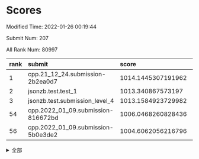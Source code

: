 # Scores

Modified Time: 2022-01-26 00:19:44

Submit Num: 207

All Rank Num: 80997

| rank |               submit               |       score        |       sigma        | pk_num |
| :--- | :--------------------------------- | :----------------- | :----------------- | :----- |
| 1    | cpp.21_12_24.submission-2b2ea0d7   | 1014.1445307191962 | 0.7890309146079824 | 1569   |
| 2    | jsonzb.test.test_1                 | 1013.340867573197  | 0.8133493104421881 | 1566   |
| 3    | jsonzb.test.submission_level_4     | 1013.1584923729982 | 0.8094764253803329 | 1567   |
| 54   | cpp.2022_01_09.submission-816672bd | 1006.0468260828436 | 0.7383497666315442 | 1566   |
| 56   | cpp.2022_01_09.submission-5b0e3de2 | 1004.6062056216796 | 0.7377547812031271 | 1565   |


<details>
<summary>全部</summary>

| rank |                 submit                 |       score        |       sigma        | pk_num |
| :--- | :------------------------------------- | :----------------- | :----------------- | :----- |
| 1    | cpp.21_12_24.submission-2b2ea0d7       | 1014.1445307191962 | 0.7890309146079824 | 1569   |
| 2    | jsonzb.test.test_1                     | 1013.340867573197  | 0.8133493104421881 | 1566   |
| 3    | jsonzb.test.submission_level_4         | 1013.1584923729982 | 0.8094764253803329 | 1567   |
| 4    | gobigger.level_3.submission_level_3_35 | 1011.5928172389603 | 0.7797711312653246 | 1564   |
| 5    | gobigger.level_3.submission_level_3_21 | 1011.5077482851054 | 0.8002002798441937 | 1567   |
| 6    | gobigger.level_3.submission_level_3_42 | 1011.4516182102668 | 0.7706242851204335 | 1561   |
| 7    | gobigger.level_3.submission_level_3_16 | 1011.2506509801323 | 0.7866525567093597 | 1567   |
| 8    | gobigger.level_3.submission_level_3_33 | 1011.1408835955967 | 0.7680746000352968 | 1562   |
| 9    | gobigger.level_3.submission_level_3_19 | 1011.0936697226972 | 0.7734985789454637 | 1564   |
| 10   | gobigger.level_3.submission_level_3_4  | 1011.0514290822076 | 0.7761931596511885 | 1571   |
| 11   | gobigger.level_3.submission_level_3_18 | 1010.9689008006336 | 0.7782186223852194 | 1570   |
| 12   | gobigger.level_3.submission_level_3_14 | 1010.9610384959284 | 0.7561841478707821 | 1563   |
| 13   | gobigger.level_3.submission_level_3_30 | 1010.8760195598203 | 0.7843030064006155 | 1562   |
| 14   | gobigger.level_3.submission_level_3_26 | 1010.7194123266497 | 0.7454600442971139 | 1563   |
| 15   | gobigger.level_3.submission_level_3_27 | 1010.6887942113829 | 0.7772329730286147 | 1568   |
| 16   | gobigger.level_3.submission_level_3_47 | 1010.6722741427068 | 0.7419781912455338 | 1562   |
| 17   | gobigger.level_3.submission_level_3_40 | 1010.5287891747241 | 0.7638236110267231 | 1565   |
| 18   | gobigger.level_3.submission_level_3_9  | 1010.4512373953235 | 0.785057082420119  | 1564   |
| 19   | gobigger.level_3.submission_level_3_10 | 1010.4015763009967 | 0.7676427932505708 | 1564   |
| 20   | gobigger.level_3.submission_level_3_3  | 1010.3952218058054 | 0.7580728626296739 | 1558   |
| 21   | gobigger.level_3.submission_level_3_29 | 1010.3492941483278 | 0.7747552438766928 | 1566   |
| 22   | gobigger.level_3.submission_level_3_38 | 1010.226368816362  | 0.7531935728783783 | 1564   |
| 23   | gobigger.level_3.submission_level_3_2  | 1010.2202423402267 | 0.7629475085829595 | 1567   |
| 24   | gobigger.level_3.submission_level_3_23 | 1010.1586772793805 | 0.7451823863681211 | 1564   |
| 25   | gobigger.level_3.submission_level_3_41 | 1010.072620447425  | 0.7747874812150202 | 1564   |
| 26   | gobigger.level_3.submission_level_3_32 | 1010.0384964847739 | 0.7683134705481521 | 1561   |
| 27   | gobigger.level_3.submission_level_3_43 | 1010.0228890940054 | 0.7652351997715441 | 1567   |
| 28   | gobigger.level_3.submission_level_3_5  | 1009.9493927485221 | 0.7987696785593064 | 1567   |
| 29   | gobigger.level_3.submission_level_3_24 | 1009.9430456744119 | 0.7786125001380862 | 1562   |
| 30   | gobigger.level_3.submission_level_3_8  | 1009.9318278229707 | 0.7577269948569685 | 1567   |
| 31   | gobigger.level_3.submission_level_3_25 | 1009.9125268310777 | 0.7446705531160793 | 1566   |
| 32   | gobigger.level_3.submission_level_3_13 | 1009.8679538351993 | 0.7446682819698841 | 1567   |
| 33   | gobigger.level_3.submission_level_3_34 | 1009.8641917362249 | 0.7841325218905051 | 1567   |
| 34   | gobigger.level_3.submission_level_3_7  | 1009.8068502443743 | 0.7592441985556847 | 1559   |
| 35   | gobigger.level_3.submission_level_3_31 | 1009.7935095786536 | 0.7755901525984605 | 1566   |
| 36   | gobigger.level_3.submission_level_3_6  | 1009.7930714960344 | 0.756956764145737  | 1562   |
| 37   | gobigger.level_3.submission_level_3_36 | 1009.7579659130481 | 0.7716094904381259 | 1560   |
| 38   | gobigger.level_3.submission_level_3_0  | 1009.6695095319511 | 0.7450477969396057 | 1567   |
| 39   | gobigger.level_3.submission_level_3_20 | 1009.6456835884001 | 0.7471715889944149 | 1567   |
| 40   | gobigger.level_3.submission_level_3_11 | 1009.6332938677169 | 0.7424279501467053 | 1566   |
| 41   | gobigger.level_3.submission_level_3_39 | 1009.6082272648994 | 0.7609682845357073 | 1566   |
| 42   | gobigger.level_3.submission_level_3_12 | 1009.5915944462823 | 0.7524464448423382 | 1564   |
| 43   | gobigger.level_3.submission_level_3_45 | 1009.473709620708  | 0.7499277294279453 | 1562   |
| 44   | gobigger.level_3.submission_level_3_37 | 1009.3373716626559 | 0.7426428012306505 | 1564   |
| 45   | gobigger.level_3.submission_level_3_48 | 1009.2810862612636 | 0.7489194379568138 | 1567   |
| 46   | gobigger.level_3.submission_level_3_46 | 1009.2302132150586 | 0.734274959660952  | 1561   |
| 47   | gobigger.level_3.submission_level_3_44 | 1009.1996730240562 | 0.7334218128604556 | 1570   |
| 48   | gobigger.level_3.submission_level_3_28 | 1009.083138722964  | 0.7406867657985491 | 1565   |
| 49   | gobigger.level_3.submission_level_3_49 | 1008.9722988531479 | 0.7316853650568386 | 1559   |
| 50   | gobigger.level_3.submission_level_3_1  | 1008.9032774029089 | 0.7595494831379076 | 1570   |
| 51   | gobigger.level_3.submission_level_3_15 | 1008.8398040413251 | 0.747257361164292  | 1563   |
| 52   | gobigger.level_3.submission_level_3_22 | 1008.6947168022333 | 0.7489169165811147 | 1563   |
| 53   | gobigger.level_3.submission_level_3_17 | 1008.0144417543446 | 0.7366046698087364 | 1566   |
| 54   | cpp.2022_01_09.submission-816672bd     | 1006.0468260828436 | 0.7383497666315442 | 1566   |
| 55   | gobigger.level_1.submission_level_1_36 | 1004.8280872762596 | 0.7258595619726019 | 1565   |
| 56   | cpp.2022_01_09.submission-5b0e3de2     | 1004.6062056216796 | 0.7377547812031271 | 1565   |
| 57   | gobigger.level_1.submission_level_1_22 | 1004.4964834500331 | 0.7268820886154091 | 1560   |
| 58   | gobigger.level_1.submission_level_1_30 | 1004.4957987008759 | 0.7164544436589312 | 1571   |
| 59   | gobigger.level_1.submission_level_1_16 | 1004.2469222911708 | 0.7315833210103451 | 1567   |
| 60   | gobigger.level_1.submission_level_1_48 | 1004.1757782283656 | 0.7229956659876042 | 1563   |
| 61   | gobigger.level_1.submission_level_1_3  | 1004.1728632420194 | 0.7235680193185585 | 1563   |
| 62   | gobigger.level_1.submission_level_1_46 | 1004.1710157545415 | 0.719979489880816  | 1568   |
| 63   | gobigger.level_1.submission_level_1_11 | 1004.1553763291873 | 0.7380949934838824 | 1572   |
| 64   | gobigger.level_1.submission_level_1_41 | 1004.1484617717729 | 0.715442815130679  | 1563   |
| 65   | gobigger.level_1.submission_level_1_40 | 1004.1047921739895 | 0.7210453911922972 | 1562   |
| 66   | gobigger.level_1.submission_level_1_34 | 1004.0062463949561 | 0.730118660011334  | 1568   |
| 67   | gobigger.level_1.submission_level_1_19 | 1003.988867763277  | 0.7189861780648439 | 1571   |
| 68   | gobigger.level_1.submission_level_1_42 | 1003.9724471706345 | 0.7181901369159952 | 1562   |
| 69   | gobigger.level_1.submission_level_1_6  | 1003.8792552237297 | 0.7079605116204273 | 1565   |
| 70   | gobigger.level_1.submission_level_1_25 | 1003.8218899846969 | 0.7088504723391366 | 1561   |
| 71   | gobigger.level_1.submission_level_1_18 | 1003.5675123699207 | 0.7232646563674731 | 1563   |
| 72   | gobigger.level_1.submission_level_1_32 | 1003.5378292227223 | 0.7234699052533619 | 1563   |
| 73   | gobigger.level_1.submission_level_1_7  | 1003.4872084070353 | 0.7245593568604415 | 1566   |
| 74   | gobigger.level_1.submission_level_1_12 | 1003.4766494190343 | 0.710210173647516  | 1563   |
| 75   | gobigger.level_1.submission_level_1_2  | 1003.3884890687841 | 0.7171459850582468 | 1562   |
| 76   | gobigger.level_1.submission_level_1_29 | 1003.348701200389  | 0.7182123222662733 | 1566   |
| 77   | gobigger.level_1.submission_level_1_31 | 1003.3300133525665 | 0.7151553860788239 | 1567   |
| 78   | gobigger.level_1.submission_level_1_9  | 1003.248264224935  | 0.728552207269642  | 1563   |
| 79   | gobigger.level_1.submission_level_1_4  | 1003.2313902362506 | 0.7145045606312993 | 1566   |
| 80   | gobigger.level_1.submission_level_1_49 | 1003.1929313119388 | 0.7383468663571443 | 1565   |
| 81   | gobigger.level_1.submission_level_1_1  | 1003.1921475017843 | 0.7122508833775553 | 1562   |
| 82   | gobigger.level_1.submission_level_1_0  | 1003.1715814584348 | 0.7197929021043792 | 1566   |
| 83   | gobigger.level_1.submission_level_1_47 | 1003.1513401787353 | 0.7182489628915372 | 1568   |
| 84   | gobigger.level_1.submission_level_1_33 | 1003.145759928249  | 0.731540787327356  | 1563   |
| 85   | gobigger.level_1.submission_level_1_39 | 1003.1386322082788 | 0.7121389659797923 | 1567   |
| 86   | gobigger.level_1.submission_level_1_43 | 1003.1094906286523 | 0.7166635096104765 | 1563   |
| 87   | gobigger.level_1.submission_level_1_17 | 1003.0942563213908 | 0.7197861138050597 | 1571   |
| 88   | gobigger.level_1.submission_level_1_10 | 1003.0822002774603 | 0.723421455301462  | 1564   |
| 89   | gobigger.level_1.submission_level_1_15 | 1003.0316168479775 | 0.7129475770959656 | 1562   |
| 90   | gobigger.level_1.submission_level_1_37 | 1003.0235850384464 | 0.7149591439126792 | 1566   |
| 91   | gobigger.level_1.submission_level_1_28 | 1002.9754274458797 | 0.7160772146317258 | 1561   |
| 92   | gobigger.level_1.submission_level_1_21 | 1002.8852488075647 | 0.7263681537994968 | 1567   |
| 93   | gobigger.level_1.submission_level_1_13 | 1002.8408857811302 | 0.713095354728885  | 1564   |
| 94   | gobigger.level_1.submission_level_1_24 | 1002.8369792494549 | 0.7156534141627932 | 1566   |
| 95   | gobigger.level_1.submission_level_1_27 | 1002.8338968002497 | 0.7254580558868725 | 1567   |
| 96   | gobigger.level_1.submission_level_1_5  | 1002.8266881190366 | 0.7202383931057715 | 1566   |
| 97   | gobigger.level_1.submission_level_1_14 | 1002.6036141000071 | 0.7194910412731952 | 1564   |
| 98   | gobigger.level_1.submission_level_1_35 | 1002.5603156770742 | 0.7284398555025571 | 1567   |
| 99   | gobigger.level_1.submission_level_1_23 | 1002.5116126601113 | 0.7218739726349839 | 1565   |
| 100  | gobigger.level_1.submission_level_1_45 | 1002.3590988415273 | 0.7067468509791164 | 1564   |
| 101  | gobigger.level_1.submission_level_1_44 | 1002.338271986405  | 0.7147758798529522 | 1567   |
| 102  | gobigger.level_1.submission_level_1_8  | 1002.270892330793  | 0.7079507702430531 | 1562   |
| 103  | gobigger.level_1.submission_level_1_26 | 1001.9894442536465 | 0.7128272963313732 | 1566   |
| 104  | gobigger.level_1.submission_level_1_38 | 1001.3068683291225 | 0.7086204017678538 | 1566   |
| 105  | gobigger.level_1.submission_level_1_20 | 1001.1555381899569 | 0.7085582958475086 | 1560   |
| 106  | gobigger.random.submission_random_1    | 997.6094576929695  | 0.7144187155770592 | 1565   |
| 107  | gobigger.random.submission_random_26   | 997.1341503735307  | 0.7006345890048495 | 1568   |
| 108  | gobigger.random.submission_random_28   | 997.0845305023585  | 0.7279742447750732 | 1568   |
| 109  | gobigger.random.submission_random_12   | 996.9244202577511  | 0.7156716222021138 | 1563   |
| 110  | gobigger.random.submission_random_20   | 996.8949561276131  | 0.7214704282601426 | 1568   |
| 111  | gobigger.random.submission_random_33   | 996.7513087822005  | 0.711564846678786  | 1561   |
| 112  | gobigger.random.submission_random_47   | 996.6960135045277  | 0.7078106741440481 | 1561   |
| 113  | gobigger.random.submission_random_14   | 996.6543455538779  | 0.706281140655136  | 1565   |
| 114  | gobigger.random.submission_random_30   | 996.5591299049008  | 0.7074686796989152 | 1565   |
| 115  | gobigger.random.submission_random_42   | 996.5415402706836  | 0.709550879472571  | 1564   |
| 116  | gobigger.random.submission_random_7    | 996.4718076560554  | 0.7035463344278413 | 1571   |
| 117  | gobigger.random.submission_random_29   | 996.3528706981976  | 0.7115836411249336 | 1563   |
| 118  | gobigger.random.submission_random_19   | 996.3127716758439  | 0.7341489489198287 | 1567   |
| 119  | gobigger.random.submission_random_2    | 996.1729365478204  | 0.6997016906267743 | 1566   |
| 120  | gobigger.random.submission_random_24   | 996.1377582390647  | 0.7044733425278829 | 1560   |
| 121  | gobigger.random.submission_random_3    | 996.0895714890966  | 0.7162026658302219 | 1567   |
| 122  | gobigger.random.submission_random_18   | 996.0590045666578  | 0.7017600071055959 | 1567   |
| 123  | gobigger.random.submission_random_36   | 996.0108592870512  | 0.7068106958528418 | 1564   |
| 124  | gobigger.random.submission_random_44   | 995.9327071463327  | 0.7070870720458038 | 1565   |
| 125  | gobigger.random.submission_random_39   | 995.9185789682406  | 0.7050250203211371 | 1568   |
| 126  | gobigger.random.submission_random_10   | 995.8968153074777  | 0.7215904442357269 | 1566   |
| 127  | gobigger.random.submission_random_35   | 995.8762556297396  | 0.696944496178004  | 1560   |
| 128  | gobigger.random.submission_random_17   | 995.8699797370194  | 0.7168170092731541 | 1568   |
| 129  | gobigger.random.submission_random_46   | 995.8675486044818  | 0.7167284988310941 | 1568   |
| 130  | gobigger.random.submission_random_21   | 995.8482068927605  | 0.7116418149314054 | 1571   |
| 131  | gobigger.random.submission_random_32   | 995.8293540961666  | 0.7058642383712777 | 1574   |
| 132  | gobigger.random.submission_random_27   | 995.7219417961702  | 0.7113314734428677 | 1565   |
| 133  | gobigger.random.submission_random_15   | 995.6682627888754  | 0.7143383514813605 | 1564   |
| 134  | gobigger.random.submission_random_0    | 995.6631874674284  | 0.7046700546509116 | 1559   |
| 135  | gobigger.random.submission_random_38   | 995.5744980632545  | 0.7076532438548147 | 1566   |
| 136  | gobigger.random.submission_random_6    | 995.5520933146535  | 0.6938461100334122 | 1568   |
| 137  | gobigger.random.submission_random_23   | 995.551316415017   | 0.7149980682039212 | 1566   |
| 138  | gobigger.random.submission_random_40   | 995.5385383184557  | 0.6999033106194138 | 1567   |
| 139  | gobigger.random.submission_random_5    | 995.512511624235   | 0.7197723386299977 | 1566   |
| 140  | gobigger.random.submission_random_9    | 995.4786795803354  | 0.7166859862160063 | 1564   |
| 141  | gobigger.random.submission_random_34   | 995.3961698028451  | 0.7149463495640979 | 1561   |
| 142  | gobigger.random.submission_random_11   | 995.3523469267866  | 0.7062129477310035 | 1564   |
| 143  | gobigger.random.submission_random_43   | 995.2864954246073  | 0.7246121567910023 | 1566   |
| 144  | gobigger.random.submission_random_31   | 995.2843437029259  | 0.7116391146564237 | 1562   |
| 145  | gobigger.random.submission_random_48   | 995.2659774795351  | 0.7253879482465928 | 1570   |
| 146  | gobigger.random.submission_random_25   | 995.2501408685804  | 0.7199787363398034 | 1570   |
| 147  | gobigger.random.submission_random_49   | 995.2385913397225  | 0.7201172943086045 | 1567   |
| 148  | gobigger.random.submission_random_16   | 995.1780895576911  | 0.7106648185361609 | 1567   |
| 149  | gobigger.random.submission_random_41   | 995.1187677025532  | 0.7190889806472169 | 1561   |
| 150  | gobigger.random.submission_random_13   | 994.8719457283262  | 0.7127274013644415 | 1573   |
| 151  | gobigger.random.submission_random_8    | 994.6684195633512  | 0.7009893699639981 | 1564   |
| 152  | gobigger.level_2.submission_level_2_28 | 994.6404867465924  | 0.736600975080516  | 1568   |
| 153  | gobigger.random.submission_random_45   | 994.5213889952457  | 0.7135782253593151 | 1568   |
| 154  | gobigger.random.submission_random_4    | 994.5021620557541  | 0.7127956763414219 | 1564   |
| 155  | gobigger.random.submission_random_37   | 994.4015004654213  | 0.7034711726624192 | 1567   |
| 156  | gobigger.level_2.submission_level_2_19 | 993.9671982504549  | 0.7402761203225597 | 1570   |
| 157  | gobigger.random.submission_random_22   | 993.7959921781768  | 0.7233402335855774 | 1565   |
| 158  | gobigger.level_2.submission_level_2_24 | 993.7928207410484  | 0.7189523711393785 | 1571   |
| 159  | gobigger.level_2.submission_level_2_23 | 993.5696380835114  | 0.7344910175757007 | 1567   |
| 160  | gobigger.level_2.submission_level_2_5  | 993.4500806578474  | 0.7451151097101448 | 1556   |
| 161  | gobigger.level_2.submission_level_2_2  | 993.4293025546305  | 0.7330539846484811 | 1567   |
| 162  | gobigger.level_2.submission_level_2_22 | 993.4018974425517  | 0.7341684718303629 | 1568   |
| 163  | gobigger.level_2.submission_level_2_3  | 992.9915204896622  | 0.7416969389940499 | 1564   |
| 164  | gobigger.level_2.submission_level_2_26 | 992.9763051072782  | 0.7387362672095712 | 1567   |
| 165  | gobigger.level_2.submission_level_2_0  | 992.673787765378   | 0.7419821183668873 | 1563   |
| 166  | gobigger.level_2.submission_level_2_17 | 992.6730682876363  | 0.7375828999759567 | 1557   |
| 167  | gobigger.level_2.submission_level_2_30 | 992.6331917091002  | 0.74180750955585   | 1567   |
| 168  | gobigger.level_2.submission_level_2_43 | 992.5341474198269  | 0.7499993975492344 | 1561   |
| 169  | gobigger.level_2.submission_level_2_36 | 992.5131821124672  | 0.7354983099369767 | 1576   |
| 170  | gobigger.level_2.submission_level_2_10 | 992.4982087441706  | 0.7391438433508601 | 1569   |
| 171  | gobigger.level_2.submission_level_2_38 | 992.3747409191935  | 0.7366201584512044 | 1566   |
| 172  | gobigger.level_2.submission_level_2_12 | 992.3645896715749  | 0.7336252781095408 | 1567   |
| 173  | gobigger.level_2.submission_level_2_48 | 992.328288061242   | 0.7382956490875756 | 1568   |
| 174  | gobigger.level_2.submission_level_2_45 | 992.0275915048455  | 0.7534625256124337 | 1572   |
| 175  | gobigger.level_2.submission_level_2_8  | 991.956816774103   | 0.7585508917787017 | 1573   |
| 176  | gobigger.level_2.submission_level_2_34 | 991.9153388992728  | 0.748232066977359  | 1564   |
| 177  | gobigger.level_2.submission_level_2_40 | 991.8593006588086  | 0.7333928654988076 | 1562   |
| 178  | gobigger.level_2.submission_level_2_13 | 991.7916629339834  | 0.7498810060791852 | 1564   |
| 179  | gobigger.level_2.submission_level_2_25 | 991.711158245426   | 0.7453716287337747 | 1566   |
| 180  | gobigger.level_2.submission_level_2_27 | 991.6877277843373  | 0.7370144196974913 | 1562   |
| 181  | gobigger.level_2.submission_level_2_18 | 991.6491668679284  | 0.7507589453566449 | 1560   |
| 182  | gobigger.level_2.submission_level_2_21 | 991.5917508385091  | 0.750922166045636  | 1561   |
| 183  | gobigger.level_2.submission_level_2_44 | 991.5769772335739  | 0.749439245406712  | 1562   |
| 184  | gobigger.level_2.submission_level_2_9  | 991.5766715182511  | 0.7642030688733071 | 1566   |
| 185  | gobigger.level_2.submission_level_2_32 | 991.4603023501293  | 0.7501842034916562 | 1561   |
| 186  | gobigger.level_2.submission_level_2_41 | 991.4404903170913  | 0.7437015537245846 | 1567   |
| 187  | gobigger.level_2.submission_level_2_4  | 991.416529513429   | 0.7527586892074598 | 1567   |
| 188  | gobigger.level_2.submission_level_2_14 | 991.4018582066757  | 0.7767904404910908 | 1561   |
| 189  | gobigger.level_2.submission_level_2_33 | 991.3591448141935  | 0.7625710101948061 | 1559   |
| 190  | gobigger.level_2.submission_level_2_11 | 991.2852517128009  | 0.7545660591853741 | 1568   |
| 191  | gobigger.level_2.submission_level_2_29 | 991.186205728383   | 0.7541890468284688 | 1561   |
| 192  | gobigger.level_2.submission_level_2_31 | 991.1646041904055  | 0.7516788161774294 | 1567   |
| 193  | gobigger.level_2.submission_level_2_47 | 991.1128842419315  | 0.7647692828307664 | 1563   |
| 194  | gobigger.level_2.submission_level_2_15 | 991.0473817531309  | 0.7593343010549389 | 1563   |
| 195  | gobigger.level_2.submission_level_2_42 | 990.9769008740867  | 0.7520022308316429 | 1564   |
| 196  | gobigger.level_2.submission_level_2_37 | 990.9555935574718  | 0.7434537487963828 | 1565   |
| 197  | gobigger.level_2.submission_level_2_7  | 990.7922650187128  | 0.7689560196498112 | 1567   |
| 198  | gobigger.level_2.submission_level_2_46 | 990.7844871287754  | 0.7490022262494345 | 1565   |
| 199  | gobigger.level_2.submission_level_2_39 | 990.7407887057317  | 0.7471583856541478 | 1570   |
| 200  | gobigger.level_2.submission_level_2_16 | 990.6375406839686  | 0.7477432132133642 | 1562   |
| 201  | gobigger.level_2.submission_level_2_20 | 990.6037424049056  | 0.770283392163338  | 1564   |
| 202  | gobigger.level_2.submission_level_2_1  | 990.4991274337165  | 0.7716438239838973 | 1562   |
| 203  | gobigger.level_2.submission_level_2_49 | 990.4883296923904  | 0.7703718063768414 | 1566   |
| 204  | gobigger.level_2.submission_level_2_35 | 990.2849675077789  | 0.7619849709124826 | 1569   |
| 205  | gobigger.level_2.submission_level_2_6  | 990.2410410130248  | 0.7565932079537809 | 1565   |
| 206  | gobigger.none.submission_none_1        | 976.2075595355176  | 1.421630159346716  | 1564   |
| 207  | gobigger.none.submission_none_0        | 975.5462449980196  | 1.4228198615496133 | 1567   |

</details>